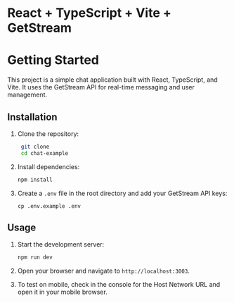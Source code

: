 # React + TypeScript + Vite + GetStream

# Getting Started

This project is a simple chat application built with React, TypeScript, and Vite. It uses the GetStream API for real-time messaging and user management.

## Installation

1. Clone the repository:

   ```bash
    git clone
    cd chat-example
   ```

2. Install dependencies:

   ```bash
   npm install
   ```

3. Create a `.env` file in the root directory and add your GetStream API keys:
   ```env
   cp .env.example .env
   ```

## Usage

1. Start the development server:

   ```bash
   npm run dev
   ```

2. Open your browser and navigate to `http://localhost:3003`.
3. To test on mobile, check in the console for the Host Network URL and open it in your mobile browser.
